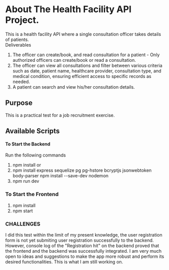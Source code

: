 # About The Health Facility API Project.
This is a health facility API where a single consultation officer takes details of patients.  
 Deliverables
1. The officer can create/book, and read consultation for a patient - Only
authorized officers can create/book or read a consultation.
2. The officer can view all consultations and filter between various criteria such as date, patient
name, healthcare provider, consultation type, and medical condition, ensuring efficient
access to specific records as needed.
3. A patient can search and view his/her consultation details.
## Purpose
This is a practical test for a job recruitment exercise.
## Available Scripts
#### To Start the Backend
Run the following commands
1. npm install or
2. npm install express sequelize pg pg-hstore bcryptjs jsonwebtoken body-parser
npm install --save-dev nodemon
3. npm run dev
### To Start the Frontend
1. npm install
2. npm start

### CHALLENGES 
I did this test within the limit of my present knowledge, the user registration form is not yet submiting user registration successfully to the backend. However, console log of the "Registration hit" on the backend proved that the frontend and the backend was successfully integrated. 
I am very much open to ideas and suggestions to make the app more robust and perform its desired functionalities. This is what I am still working on.